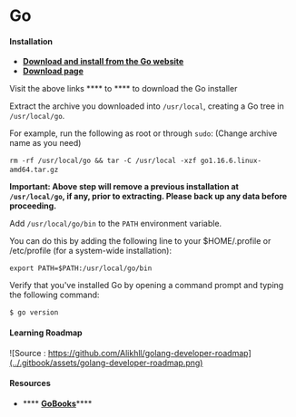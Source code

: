 # Go

#### Installation

* ****[ **Download and install from the Go website**](https://golang.org/doc/install)****
* ****[**Download page**](https://golang.org/dl/)****

Visit the above links **** to **** to download the Go installer

Extract the archive you downloaded into `/usr/local`, creating a Go tree in `/usr/local/go`.

&#x20;For example, run the following as root or through `sudo`: (Change archive name as you need)

```
rm -rf /usr/local/go && tar -C /usr/local -xzf go1.16.6.linux-amd64.tar.gz
```

**Important: Above step will remove a previous installation at `/usr/local/go`, if any, prior to extracting. Please back up any data before proceeding.**

Add `/usr/local/go/bin` to the `PATH` environment variable.

&#x20;You can do this by adding the following line to your $HOME/.profile or /etc/profile (for a system-wide installation):

```
export PATH=$PATH:/usr/local/go/bin
```

Verify that you've installed Go by opening a command prompt and typing the following command:

```
$ go version
```

#### Learning Roadmap

![Source : https://github.com/Alikhll/golang-developer-roadmap](../.gitbook/assets/golang-developer-roadmap.png)

####

#### Resources

* &#x20;**** [**GoBooks**](https://github.com/dariubs/GoBooks)****
